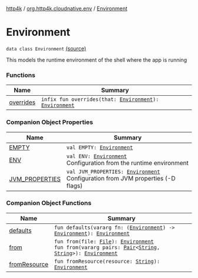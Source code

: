 [http4k](../../index.md) / [org.http4k.cloudnative.env](../index.md) / [Environment](./index.md)

# Environment

`data class Environment` [(source)](https://github.com/http4k/http4k/blob/master/http4k-cloudnative/src/main/kotlin/org/http4k/cloudnative/env/Environment.kt#L12)

This models the runtime environment of the shell where the app is running

### Functions

| Name | Summary |
|---|---|
| [overrides](overrides.md) | `infix fun overrides(that: `[`Environment`](./index.md)`): `[`Environment`](./index.md) |

### Companion Object Properties

| Name | Summary |
|---|---|
| [EMPTY](-e-m-p-t-y.md) | `val EMPTY: `[`Environment`](./index.md) |
| [ENV](-e-n-v.md) | `val ENV: `[`Environment`](./index.md)<br>Configuration from the runtime environment |
| [JVM_PROPERTIES](-j-v-m_-p-r-o-p-e-r-t-i-e-s.md) | `val JVM_PROPERTIES: `[`Environment`](./index.md)<br>Configuration from JVM properties (-D flags) |

### Companion Object Functions

| Name | Summary |
|---|---|
| [defaults](defaults.md) | `fun defaults(vararg fn: (`[`Environment`](./index.md)`) -> `[`Environment`](./index.md)`): `[`Environment`](./index.md) |
| [from](from.md) | `fun from(file: `[`File`](http://docs.oracle.com/javase/6/docs/api/java/io/File.html)`): `[`Environment`](./index.md)<br>`fun from(vararg pairs: `[`Pair`](https://kotlinlang.org/api/latest/jvm/stdlib/kotlin/-pair/index.html)`<`[`String`](https://kotlinlang.org/api/latest/jvm/stdlib/kotlin/-string/index.html)`, `[`String`](https://kotlinlang.org/api/latest/jvm/stdlib/kotlin/-string/index.html)`>): `[`Environment`](./index.md) |
| [fromResource](from-resource.md) | `fun fromResource(resource: `[`String`](https://kotlinlang.org/api/latest/jvm/stdlib/kotlin/-string/index.html)`): `[`Environment`](./index.md) |
